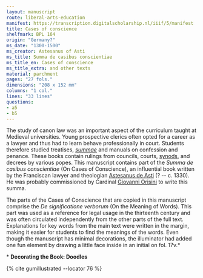 ```yaml
---
layout: manuscript
route: liberal-arts-education
manifest: https://transcription.digitalscholarship.nl/iiif/5/manifest
title: Cases of conscience
shelfmark: BPL 164
origin: "Germany?"
ms_date: "1300-1500"
ms_creator: Astesanus of Asti
ms_title: Summa de casibus conscientiae
ms_title_en: Cases of conscience
ms_title_extra: and other texts
material: parchment
pages: "27 fols."
dimensions: "208 x 152 mm"
columns: "1 col."
lines: "33 lines"
questions:
- a5
- b5
---
```


The study of canon law was an important aspect of the curriculum taught
at Medieval universities. Young prospective clerics often opted for a
career as a lawyer and thus had to learn behave professionally in court.
Students therefore studied treatises,
*[summae](https://en.wikipedia.org/wiki/Summa)* and manuals on
confession and penance. These books contain rulings from councils,
courts, [synods](https://en.wikipedia.org/wiki/Synod), and decrees by
various popes. This manuscript contains part of the *Summa de casibus conscientiae* (On Cases of Conscience), an influential book written by
the Franciscan lawyer and theologian [Astesanus de Asti](https://en.wikipedia.org/wiki/Astesanus_of_Asti) (? -- c. 1330).
He was probably commissioned by Cardinal [Giovanni Orisini](https://en.wikipedia.org/wiki/Giovanni_Gaetano_Orsini_(cardinal))
to write this summa.

The parts of the Cases of Conscience that are copied in this manuscript
comprise the *De significatione verborum* (On the Meaning of Words).
This part was used as a reference for legal usage in the thirteenth
century and was often circulated independently from the other parts of
the full text. Explanations for key words from the main text were
written in the margin, making it easier for students to find the
meanings of the words. Even though the manuscript has minimal
decorations, the illuminator had added one fun element by drawing a
little face inside in an initial on fol. 17v.\*

\* **Decorating the Book: Doodles**

{% cite gumillustrated --locator 76 %}